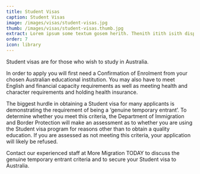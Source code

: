 ```yaml
---
title: Student Visas
caption: Student Visas
image: /images/visas/student-visas.jpg
thumb: /images/visas/student-visas.thumb.jpg
extract: Lorem ipsum some textum gosem herith. Thenith itith isith displayeth henceforeth
order: 7
icon: library
---
```

Student visas are for those who wish to study in Australia. 

In order to apply you will first need a Confirmation of Enrolment from your chosen Australian educational institution. You may also have to meet English and financial capacity requirements as well as meeting health and character requirements and holding health insurance. 

The biggest hurdle in obtaining a Student visa for many applicants is demonstrating the requirement of being a ‘genuine temporary entrant’. To determine whether you meet this criteria, the Department of Immigration and Border Protection will make an assessment as to whether you are using the Student visa program for reasons other than to obtain a quality education. If you are assessed as not meeting this criteria, your application will likely be refused.

Contact our experienced staff at More Migration TODAY to discuss the genuine temporary entrant criteria and to secure your Student visa to Australia.